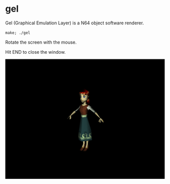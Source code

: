 # gel

Gel (Graphical Emulation Layer) is a N64 object software renderer.

    make; ./gel

Rotate the screen with the mouse.

Hit END to close the window.

![screenshot](scrots/2018-01-12-143239_800x600_scrot.png)
